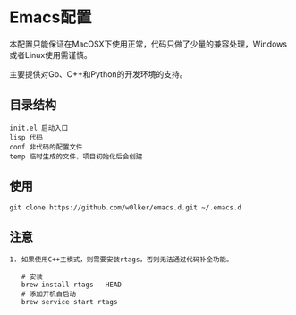 # Emacs配置
本配置只能保证在MacOSX下使用正常，代码只做了少量的兼容处理，Windows或者Linux使用需谨慎。

主要提供对Go、C++和Python的开发环境的支持。

## 目录结构
	init.el 启动入口
	lisp 代码
	conf 非代码的配置文件
	temp 临时生成的文件，项目初始化后会创建

## 使用
	git clone https://github.com/w0lker/emacs.d.git ~/.emacs.d

## 注意
	1. 如果使用C++主模式，则需要安装rtags，否则无法通过代码补全功能。

	   # 安装
	   brew install rtags --HEAD
	   # 添加开机自启动
	   brew service start rtags

